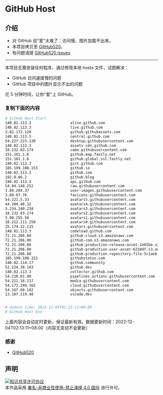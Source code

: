 # GitHub Host
## 介绍
- 对 GitHub 说"爱"太难了：访问慢、图片加载不出来。
- 本项目拷贝至 [GitHub520](https://github.com/521xueweihan/GitHub520)。
- 有问题请提 [GitHub520 issues](https://github.com/521xueweihan/GitHub520/issues/new)

---

本项目无需安装任何程序，通过修改本地 hosts 文件，试图解决：
- GitHub 访问速度慢的问题
- GitHub 项目中的图片显示不出的问题

花 5 分钟时间，让你"爱"上 GitHub。

### 复制下面的内容
```bash
# GitHub Host Start
140.82.113.3                  alive.github.com
140.82.113.3                  live.github.com
3.82.172.120                  github.githubassets.com
140.82.113.3                  central.github.com
54.227.223.120                desktop.githubusercontent.com
140.82.113.3                  assets-cdn.github.com
18.232.83.174                 camo.githubusercontent.com
151.101.1.6                   github.map.fastly.net
151.101.1.6                   github.global.ssl.fastly.net
140.82.113.3                  gist.github.com
185.199.108.153               github.io
140.82.113.3                  github.com
192.0.66.2                    github.blog
140.82.113.3                  api.github.com
54.84.148.252                 raw.githubusercontent.com
3.89.204.37                   user-images.githubusercontent.com
3.88.87.76                    favicons.githubusercontent.com
54.221.5.33                   avatars5.githubusercontent.com
44.204.46.32                  avatars4.githubusercontent.com
3.234.240.238                 avatars3.githubusercontent.com
18.232.83.174                 avatars2.githubusercontent.com
3.90.255.58                   avatars1.githubusercontent.com
18.212.111.250                avatars0.githubusercontent.com
35.174.12.115                 avatars.githubusercontent.com
140.82.113.3                  codeload.github.com
72.21.206.80                  github-cloud.s3.amazonaws.com
72.21.206.80                  github-com.s3.amazonaws.com
72.21.206.80                  github-production-release-asset-2e65be.s3.amazonaws.com
72.21.206.80                  github-production-user-asset-6210df.s3.amazonaws.com
72.21.206.80                  github-production-repository-file-5c1aeb.s3.amazonaws.com
185.199.108.153               githubstatus.com
140.82.114.17                 github.community
52.224.38.193                 github.dev
140.82.113.3                  collector.github.com
54.210.61.40                  pipelines.actions.githubusercontent.com
54.221.16.217                 media.githubusercontent.com
54.172.248.162                cloud.githubusercontent.com
54.167.68.182                 objects.githubusercontent.com
13.107.219.40                 vscode.dev


# Update time: 2022-12-04T02:13:11+08:00
# GitHub Host End

```
上面内容会自动定时更新，保证最新有效。数据更新时间：2022-12-04T02:13:11+08:00（内容无变动不会更新）

### 感谢

- [GitHub520](https://github.com/521xueweihan/GitHub520)

## 声明
<a rel="license" href="https://creativecommons.org/licenses/by-nc-nd/4.0/deed.zh"><img alt="知识共享许可协议" style="border-width: 0" src="https://licensebuttons.net/l/by-nc-nd/4.0/88x31.png"></a><br>本作品采用 <a rel="license" href="https://creativecommons.org/licenses/by-nc-nd/4.0/deed.zh">署名-非商业性使用-禁止演绎 4.0 国际</a> 进行许可。